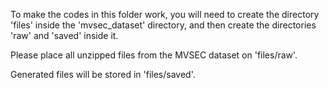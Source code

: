 To make the codes in this folder work, you will need to create the directory 'files' inside the 'mvsec_dataset' directory, and then create the directories 'raw' and 'saved' inside it.

Please place all unzipped files from the MVSEC dataset on 'files/raw'.

Generated files will be stored in 'files/saved'.
